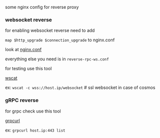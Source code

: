 some nginx config for reverse proxy

### websocket reverse
for enabling websocket reverse need to add

`map $http_upgrade $connection_upgrade` to nginx.conf

look at [nginx.conf](https://github.com/systemd-run/manuals/blob/a8bb3d7fdcfb54bca84404100e01e251ec9c7f42/nginx-reverse-conf/nginx.conf#L65)

everything else you need is in 
`reverse-rpc-ws.conf`

for testing use this tool 

[wscat](https://github.com/websockets/wscat/blob/master/bin/wscat)

ex: `wscat -c wss://host.ip/websocket` # ssl websocket in case of cosmos 

### gRPC reverse
 for grpc check use this tool
 
 [grpcurl](https://github.com/fullstorydev/grpcurl)
 
 ex: `grpcurl host.ip:443 list`
